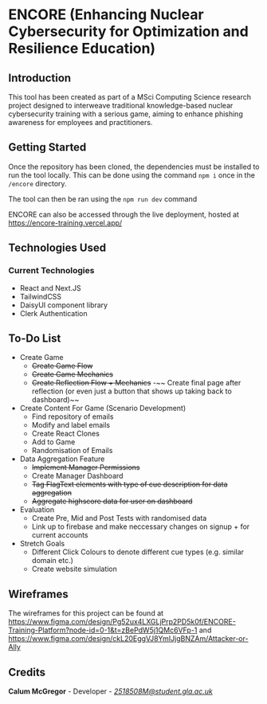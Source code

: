 # ENCORE (Enhancing Nuclear Cybersecurity for Optimization and Resilience Education)

## Introduction

This tool has been created as part of a MSci Computing Science research project designed to interweave traditional knowledge-based nuclear cybersecurity training with a serious game, aiming to enhance phishing awareness for employees and practitioners.

## Getting Started

Once the repository has been cloned, the dependencies must be installed to run the tool locally. This can be done using the command `npm i` once in the `/encore` directory.

The tool can then be ran using the `npm run dev` command

ENCORE can also be accessed through the live deployment, hosted at https://encore-training.vercel.app/

## Technologies Used

### Current Technologies

- React and Next.JS
- TailwindCSS
- DaisyUI component library
- Clerk Authentication

## To-Do List

- Create Game
  - ~~Create Game Flow~~
  - ~~Create Game Mechanics~~
  - ~~Create Reflection Flow + Mechanics~~
    -~~ Create final page after reflection (or even just a button that shows up taking back to dashboard)~~
- Create Content For Game (Scenario Development)
  - Find repository of emails
  - Modify and label emails
  - Create React Clones
  - Add to Game
  - Randomisation of Emails
- Data Aggregation Feature
  - ~~Implement Manager Permissions~~
  - Create Manager Dashboard
  - ~~Tag FlagText elements with type of cue description for data aggregation~~
  - ~~Aggregate highscore data for user on dashboard~~
- Evaluation
  - Create Pre, Mid and Post Tests with randomised data
  - Link up to firebase and make neccessary changes on signup + for current accounts
- Stretch Goals
  - Different Click Colours to denote different cue types (e.g. similar domain etc.)
  - Create website simulation

## Wireframes

The wireframes for this project can be found at https://www.figma.com/design/Pg52ux4LXGLjPrp2PD5k0f/ENCORE-Training-Platform?node-id=0-1&t=zBePdW5j1QMc6VFp-1 and https://www.figma.com/design/ckL20EggVJ8YmIJjgBNZAm/Attacker-or-Ally

## Credits

**Calum McGregor** - Developer - *2518508M@student.gla.ac.uk*
